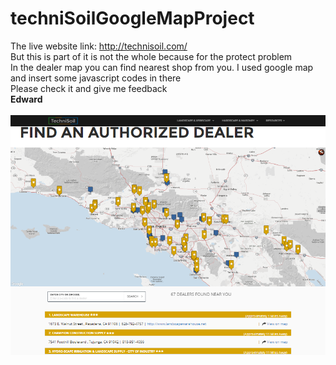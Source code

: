 # techniSoilGoogleMapProject
The live website link: http://technisoil.com/<br>
But this is part of it is not the whole because for the protect problem<br>
In the dealer map you can find nearest shop from you. I used google map and insert some javascript codes in there<br>
Please check it and give me feedback<br>
<b>Edward<b>
<br>
<br>
![Alt text](https://github.com/david3310/techniSoilGoogleMapProject/blob/master/screenshot.png "Look!")
